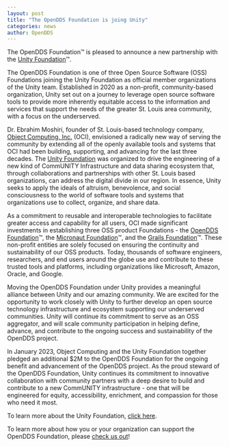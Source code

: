 ```yaml
---
layout: post
title: "The OpenDDS Foundation is joing Unity"
categories: news
author: OpenDDS
---
```


The OpenDDS Foundation™ is pleased to announce a new partnership with
the [Unity Foundation](https://unityfoundation.io)™.

The OpenDDS Foundation is one of three Open Source Software (OSS)
Foundations joining the Unity Foundation as official member
organizations of the Unity team. Established in 2020 as a non-profit,
community-based organization, Unity set out on a journey to leverage
open source software tools to provide more inherently equitable access
to the information and services that support the needs of the greater
St. Louis area community, with a focus on the underserved.

Dr. Ebrahim Moshiri, founder of St. Louis-based technology company,
[Object Computing, Inc.](https://objectcomputing.com/) (OCI), envisioned a radically new way
of serving the community by extending all of the openly available
tools and systems that OCI had been building, supporting, and
advancing for the last three decades. The [Unity Foundation](https://unityfoundation.io/#projects) was
organized to drive the engineering of a new kind of CommUNITY
Infrastructure and data sharing ecosystem that, through collaborations
and partnerships with other St. Louis based organizations, can address
the digital divide in our region. In essence, Unity seeks to apply the
ideals of altruism, benevolence, and social consciousness to the world
of software tools and systems that organizations use to collect,
organize, and share data.

As a commitment to reusable and interoperable technologies to
facilitate greater access and capability for all users, OCI made
significant investments in establishing three OSS product
Foundations - the [OpenDDS Foundation](https://opendds.org/foundation/)™, the [Micronaut
Foundation](https://micronaut.io/foundation/)™, and the [Grails Foundation](https://grails.org/foundation/index.html)™. These
non-profit entities are solely focused on ensuring the continuity and
sustainability of our OSS products. Today, thousands of software
engineers, researchers, and end users around the globe use and
contribute to these trusted tools and platforms, including
organizations like Microsoft, Amazon, Oracle, and Google.

Moving the OpenDDS Foundation under Unity provides a meaningful
alliance between Unity and our amazing community. We are excited for
the opportunity to work closely with Unity to further develop an open
source technology infrastructure and ecosystem supporting our
underserved communities. Unity will continue its commitment to serve
as an OSS aggregator, and will scale community participation in
helping define, advance, and contribute to the ongoing success and
sustainability of the OpenDDS project.

In January 2023, Object Computing and the Unity Foundation together
pledged an additional $2M to the OpenDDS Foundation for the ongoing
benefit and advancement of the OpenDDS project. As the proud steward
of the OpenDDS Foundation, Unity continues its commitment to
innovative collaboration with community partners with a deep desire to
build and contribute to a new CommUNITY infrastructure - one that will
be engineered for equity, accessibility, enrichment, and compassion
for those who need it most.

To learn more about the Unity Foundation, [click here](https://unityfoundation.io/).

To learn more about how you or your organization can support the
OpenDDS Foundation, please [check us out](https://opendds.org/foundation/)!
